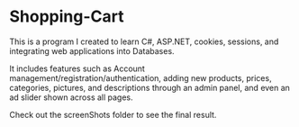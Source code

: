 # Shopping-Cart

This is a program I created to learn C#, ASP.NET, cookies, sessions, and integrating web applications into Databases.  

It includes features such as Account management/registration/authentication, adding new products, prices, categories, pictures, and descriptions through an admin panel, and even an ad slider shown across all pages.  

Check out the screenShots folder to see the final result.
